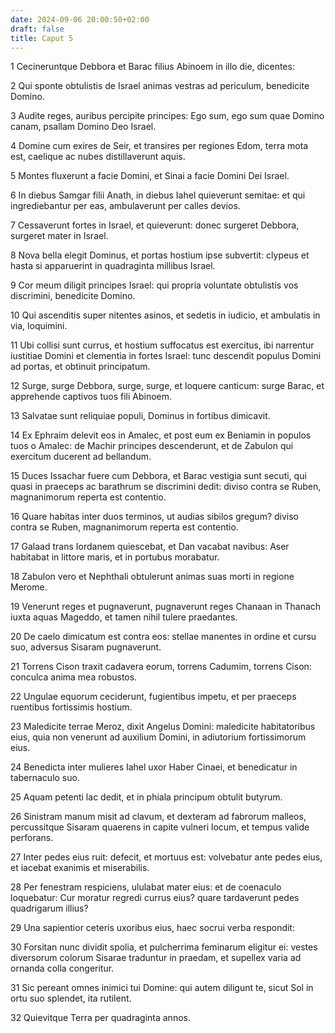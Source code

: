 ```yaml
---
date: 2024-09-06 20:00:50+02:00
draft: false
title: Caput 5
---
```





1 Cecineruntque Debbora et Barac filius Abinoem in illo die, dicentes:

2 Qui sponte obtulistis de Israel animas vestras ad periculum, benedicite Domino.

3 Audite reges, auribus percipite principes: Ego sum, ego sum quae Domino canam, psallam Domino Deo Israel.

4 Domine cum exires de Seir, et transires per regiones Edom, terra mota est, caelique ac nubes distillaverunt aquis.

5 Montes fluxerunt a facie Domini, et Sinai a facie Domini Dei Israel.

6 In diebus Samgar filii Anath, in diebus Iahel quieverunt semitae: et qui ingrediebantur per eas, ambulaverunt per calles devios.

7 Cessaverunt fortes in Israel, et quieverunt: donec surgeret Debbora, surgeret mater in Israel.

8 Nova bella elegit Dominus, et portas hostium ipse subvertit: clypeus et hasta si apparuerint in quadraginta millibus Israel.

9 Cor meum diligit principes Israel: qui propria voluntate obtulistis vos discrimini, benedicite Domino.

10 Qui ascenditis super nitentes asinos, et sedetis in iudicio, et ambulatis in via, loquimini.

11 Ubi collisi sunt currus, et hostium suffocatus est exercitus, ibi narrentur iustitiae Domini et clementia in fortes Israel: tunc descendit populus Domini ad portas, et obtinuit principatum.

12 Surge, surge Debbora, surge, surge, et loquere canticum: surge Barac, et apprehende captivos tuos fili Abinoem.

13 Salvatae sunt reliquiae populi, Dominus in fortibus dimicavit.

14 Ex Ephraim delevit eos in Amalec, et post eum ex Beniamin in populos tuos o Amalec: de Machir principes descenderunt, et de Zabulon qui exercitum ducerent ad bellandum.

15 Duces Issachar fuere cum Debbora, et Barac vestigia sunt secuti, qui quasi in praeceps ac barathrum se discrimini dedit: diviso contra se Ruben, magnanimorum reperta est contentio.

16 Quare habitas inter duos terminos, ut audias sibilos gregum? diviso contra se Ruben, magnanimorum reperta est contentio.

17 Galaad trans Iordanem quiescebat, et Dan vacabat navibus: Aser habitabat in littore maris, et in portubus morabatur.

18 Zabulon vero et Nephthali obtulerunt animas suas morti in regione Merome.

19 Venerunt reges et pugnaverunt, pugnaverunt reges Chanaan in Thanach iuxta aquas Mageddo, et tamen nihil tulere praedantes.

20 De caelo dimicatum est contra eos: stellae manentes in ordine et cursu suo, adversus Sisaram pugnaverunt.

21 Torrens Cison traxit cadavera eorum, torrens Cadumim, torrens Cison: conculca anima mea robustos.

22 Ungulae equorum ceciderunt, fugientibus impetu, et per praeceps ruentibus fortissimis hostium.

23 Maledicite terrae Meroz, dixit Angelus Domini: maledicite habitatoribus eius, quia non venerunt ad auxilium Domini, in adiutorium fortissimorum eius.

24 Benedicta inter mulieres Iahel uxor Haber Cinaei, et benedicatur in tabernaculo suo.

25 Aquam petenti lac dedit, et in phiala principum obtulit butyrum.

26 Sinistram manum misit ad clavum, et dexteram ad fabrorum malleos, percussitque Sisaram quaerens in capite vulneri locum, et tempus valide perforans.

27 Inter pedes eius ruit: defecit, et mortuus est: volvebatur ante pedes eius, et iacebat exanimis et miserabilis.

28 Per fenestram respiciens, ululabat mater eius: et de coenaculo loquebatur: Cur moratur regredi currus eius? quare tardaverunt pedes quadrigarum illius?

29 Una sapientior ceteris uxoribus eius, haec socrui verba respondit:

30 Forsitan nunc dividit spolia, et pulcherrima feminarum eligitur ei: vestes diversorum colorum Sisarae traduntur in praedam, et supellex varia ad ornanda colla congeritur.

31 Sic pereant omnes inimici tui Domine: qui autem diligunt te, sicut Sol in ortu suo splendet, ita rutilent.

32 Quievitque Terra per quadraginta annos.

